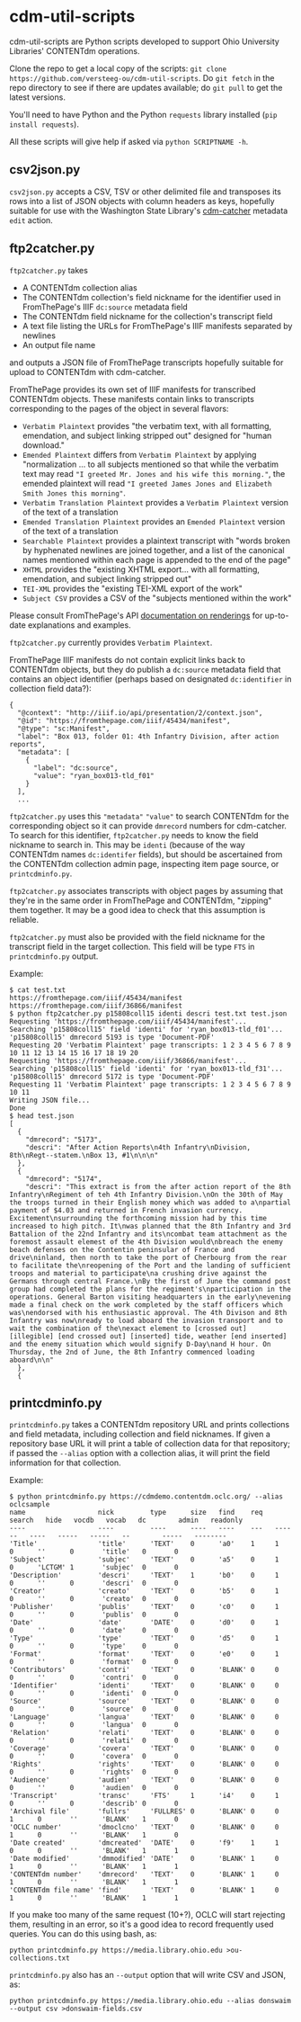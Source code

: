 # cdm-util-scripts

cdm-util-scripts are Python scripts developed to support Ohio University Libraries' CONTENTdm operations.

Clone the repo to get a local copy of the scripts: `git clone https://github.com/versteeg-ou/cdm-util-scripts`. Do `git fetch` in the repo directory to see if there are updates available; do `git pull` to get the latest versions.

You'll need to have Python and the Python `requests` library installed (`pip install requests`).

All these scripts will give help if asked via `python SCRIPTNAME -h`.

## csv2json.py

`csv2json.py` accepts a CSV, TSV or other delimited file and transposes its rows into a list of JSON objects with column headers as keys, hopefully suitable for use with the Washington State Library's [cdm-catcher](https://github.com/wastatelibrary/cdm-catcher) metadata `edit` action.

## ftp2catcher.py

`ftp2catcher.py` takes
* A CONTENTdm collection alias
* The CONTENTdm collection's field nickname for the identifier used in FromThePage's IIIF `dc:source` metadata field
* The CONTENTdm field nickname for the collection's transcript field
* A text file listing the URLs for FromThePage's IIIF manifests separated by newlines
* An output file name

and outputs a JSON file of FromThePage transcripts hopefully suitable for upload to CONTENTdm with cdm-catcher.

FromThePage provides its own set of IIIF manifests for transcribed CONTENTdm objects. These manifests contain links to transcripts corresponding to the pages of the object in several flavors:

* `Verbatim Plaintext` provides "the verbatim text, with all formatting, emendation, and subject linking stripped out" designed for "human download."
* `Emended Plaintext` differs from `Verbatim Plaintext` by applying "normalization ... to all subjects mentioned so that while the verbatim text may read `"I greeted Mr. Jones and his wife this morning."`, the emended plaintext will read `"I greeted James Jones and Elizabeth Smith Jones this morning"`.
* `Verbatim Translation Plaintext` provides a `Verbatim Plaintext` version of the text of a translation
* `Emended Translation Plaintext` provides an `Emended Plaintext` version of the text of a translation
* `Searchable Plaintext` provides a plaintext transcript with "words broken by hyphenated newlines are joined together, and a list of the canonical names mentioned within each page is appended to the end of the page"
* `XHTML` provides the "existing XHTML export... with all formatting, emendation, and subject linking stripped out" 
* `TEI-XML` provides the "existing TEI-XML export of the work"
* `Subject CSV` provides a CSV of the "subjects mentioned within the work"

Please consult FromThePage's API [documentation on renderings](https://github.com/benwbrum/fromthepage/wiki/FromThePage-Support-for-the-IIIF-Presentation-API-and-Web-Annotations#sequence-level-rendering) for up-to-date explanations and examples.

`ftp2catcher.py` currently provides `Verbatim Plaintext`.

FromThePage IIIF manifests do not contain explicit links back to CONTENTdm objects, but they do publish a `dc:source` metadata field that contains an object identifier (perhaps based on designated `dc:identifier` in collection field data?):

```
{
  "@context": "http://iiif.io/api/presentation/2/context.json",
  "@id": "https://fromthepage.com/iiif/45434/manifest",
  "@type": "sc:Manifest",
  "label": "Box 013, folder 01: 4th Infantry Division, after action reports",
  "metadata": [
    {
      "label": "dc:source",
      "value": "ryan_box013-tld_f01"
    }
  ],
  ...
```

`ftp2catcher.py` uses this `"metadata"` `"value"` to search CONTENTdm for the corresponding object so it can provide `dmrecord` numbers for cdm-catcher. To search for this identifier, `ftp2catcher.py` needs to know the field nickname to search in. This may be `identi` (because of the way CONTENTdm names `dc:identifer` fields), but should be ascertained from the CONTENTdm collection admin page, inspecting item page source, or `printcdminfo.py`.

`ftp2catcher.py` associates transcripts with object pages by assuming that they're in the same order in FromThePage and CONTENTdm, "zipping" them together. It may be a good idea to check that this assumption is reliable.

`ftp2catcher.py` must also be provided with the field nickname for the transcript field in the target collection. This field will be type `FTS` in `printcdminfo.py` output.

Example:
```
$ cat test.txt
https://fromthepage.com/iiif/45434/manifest
https://fromthepage.com/iiif/36866/manifest
$ python ftp2catcher.py p15808coll15 identi descri test.txt test.json
Requesting 'https://fromthepage.com/iiif/45434/manifest'...
Searching 'p15808coll15' field 'identi' for 'ryan_box013-tld_f01'...
'p15808coll15' dmrecord 5193 is type 'Document-PDF'
Requesting 20 'Verbatim Plaintext' page transcripts: 1 2 3 4 5 6 7 8 9 10 11 12 13 14 15 16 17 18 19 20
Requesting 'https://fromthepage.com/iiif/36866/manifest'...
Searching 'p15808coll15' field 'identi' for 'ryan_box013-tld_f31'...
'p15808coll15' dmrecord 5172 is type 'Document-PDF'
Requesting 11 'Verbatim Plaintext' page transcripts: 1 2 3 4 5 6 7 8 9 10 11
Writing JSON file...
Done
$ head test.json
[
  {
    "dmrecord": "5173",
    "descri": "After Action Reports\n4th Infantry\nDivision, 8th\nRegt--statem.\nBox 13, #1\n\n\n"
  },
  {
    "dmrecord": "5174",
    "descri": "This extract is from the after action report of the 8th Infantry\nRegiment of teh 4th Infantry Division.\nOn the 30th of May the troops turned in their English money which was added to a\npartial payment of $4.03 and returned in French invasion currency. Excitement\nsurrounding the forthcoming mission had by this time increased to high pitch. It\nwas planned that the 8th Infantry and 3rd Battalion of the 22nd Infantry and its\ncombat team attachment as the foremost assault elemest of the 4th Division would\nbreach the enemy beach defenses on the Contentin peninsular of France and drive\ninland, then north to take the port of Cherbourg from the rear to facilitate the\nreopening of the Port and the landing of sufficient troops and material to participate\na crushing drive against the Germans through central France.\nBy the first of June the command post group had completed the plans for the regiment's\nparticipation in the operations. General Barton visiting headquarters in the early\nevening made a final check on the work completed by the staff officers which was\nendorsed with his enthusiastic approval. The 4th Divison and 8th Infantry was now\nready to load aboard the invasion transport and to wait the combination of the\nexact element to [crossed out] [illegible] [end crossed out] [inserted] tide, weather [end inserted] and the enemy situation which would signify D-Day\nand H hour. On Thursday, the 2nd of June, the 8th Infantry commenced loading aboard\n\n"
  },
  {
```

## printcdminfo.py

`printcdminfo.py` takes a CONTENTdm repository URL and prints collections and field metadata, including collection and field nicknames. If given a repository base URL it will print a table of collection data for that repository; if passed the `--alias` option with a collection alias, it will print the field information for that collection.

Example:
```
$ python printcdminfo.py https://cdmdemo.contentdm.oclc.org/ --alias oclcsample
name                  nick         type      size   find    req   search   hide   vocdb   vocab   dc        admin   readonly
----                  ----         ----      ----   ----    ---   ------   ----   -----   -----   --        -----   --------
'Title'               'title'      'TEXT'    0      'a0'    1     1        0      ''      0       'title'   0       0
'Subject'             'subjec'     'TEXT'    0      'a5'    0     1        0      'LCTGM' 1       'subjec'  0       0
'Description'         'descri'     'TEXT'    1      'b0'    0     1        0      ''      0       'descri'  0       0
'Creator'             'creato'     'TEXT'    0      'b5'    0     1        0      ''      0       'creato'  0       0
'Publisher'           'publis'     'TEXT'    0      'c0'    0     1        0      ''      0       'publis'  0       0
'Date'                'date'       'DATE'    0      'd0'    0     1        0      ''      0       'date'    0       0
'Type'                'type'       'TEXT'    0      'd5'    0     1        0      ''      0       'type'    0       0
'Format'              'format'     'TEXT'    0      'e0'    0     1        0      ''      0       'format'  0       0
'Contributors'        'contri'     'TEXT'    0      'BLANK' 0     0        0      ''      0       'contri'  0       0
'Identifier'          'identi'     'TEXT'    0      'BLANK' 0     0        0      ''      0       'identi'  0       0
'Source'              'source'     'TEXT'    0      'BLANK' 0     0        0      ''      0       'source'  0       0
'Language'            'langua'     'TEXT'    0      'BLANK' 0     0        0      ''      0       'langua'  0       0
'Relation'            'relati'     'TEXT'    0      'BLANK' 0     0        0      ''      0       'relati'  0       0
'Coverage'            'covera'     'TEXT'    0      'BLANK' 0     0        0      ''      0       'covera'  0       0
'Rights'              'rights'     'TEXT'    0      'BLANK' 0     0        0      ''      0       'rights'  0       0
'Audience'            'audien'     'TEXT'    0      'BLANK' 0     0        0      ''      0       'audien'  0       0
'Transcript'          'transc'     'FTS'     1      'i4'    0     1        0      ''      0       'describ' 0       0
'Archival file'       'fullrs'     'FULLRES' 0      'BLANK' 0     0        1      0       ''      'BLANK'   1       0
'OCLC number'         'dmoclcno'   'TEXT'    0      'BLANK' 0     0        1      0       ''      'BLANK'   1       0
'Date created'        'dmcreated'  'DATE'    0      'f9'    1     1        0      0       ''      'BLANK'   1       1
'Date modified'       'dmmodified' 'DATE'    0      'BLANK' 1     0        1      0       ''      'BLANK'   1       1
'CONTENTdm number'    'dmrecord'   'TEXT'    0      'BLANK' 1     0        1      0       ''      'BLANK'   1       1
'CONTENTdm file name' 'find'       'TEXT'    0      'BLANK' 1     0        1      0       ''      'BLANK'   1       1
```

If you make too many of the same request (10+?), OCLC will start rejecting them, resulting in an error, so it's a good idea to record frequently used queries. You can do this using bash, as:

    python printcdminfo.py https://media.library.ohio.edu >ou-collections.txt

`printcdminfo.py` also has an `--output` option that will write CSV and JSON, as:

    python printcdminfo.py https://media.library.ohio.edu --alias donswaim --output csv >donswaim-fields.csv
